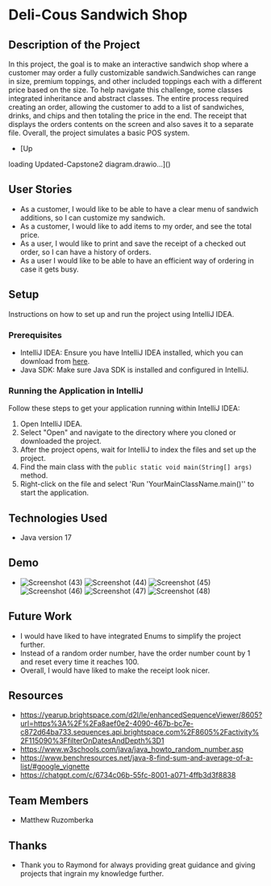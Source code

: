 # Deli-Cous Sandwich Shop

## Description of the Project
In this project, the goal is to make an interactive sandwich shop where a customer may order a fully customizable sandwich.Sandwiches can range in size,
premium toppings, and other included toppings each with a different price based on the size. To help navigate this challenge, some classes integrated
inheritance and abstract classes. The entire process required creating an order, allowing the customer to add to a list of sandwiches, drinks, and chips and then
totaling the price in the end. The receipt that displays the orders contents on the screen and also saves it to a separate file. Overall, the project simulates
a basic POS system. 


- [Up<mxfile host="app.diagrams.net" agent="Mozilla/5.0 (Windows NT 10.0; Win64; x64) AppleWebKit/537.36 (KHTML, like Gecko) Chrome/130.0.0.0 Safari/537.36" version="24.8.4">
  <diagram name="Page-1" id="2s5xlg0eG-wIvAksR5OE">
    <mxGraphModel dx="2463" dy="1839" grid="1" gridSize="10" guides="1" tooltips="1" connect="1" arrows="1" fold="1" page="1" pageScale="1" pageWidth="850" pageHeight="1100" math="0" shadow="0">
      <root>
        <mxCell id="0" />
        <mxCell id="1" parent="0" />
        <mxCell id="VAgajCPK9aDGkY_xGZba-107" style="edgeStyle=orthogonalEdgeStyle;rounded=0;orthogonalLoop=1;jettySize=auto;html=1;exitX=1;exitY=0.5;exitDx=0;exitDy=0;" edge="1" parent="1" source="VAgajCPK9aDGkY_xGZba-1">
          <mxGeometry relative="1" as="geometry">
            <mxPoint x="110" y="249.57894736842104" as="targetPoint" />
          </mxGeometry>
        </mxCell>
        <mxCell id="VAgajCPK9aDGkY_xGZba-1" value="UserInterface" style="swimlane;whiteSpace=wrap;html=1;" vertex="1" parent="1">
          <mxGeometry x="-380" y="85" width="340" height="330" as="geometry" />
        </mxCell>
        <mxCell id="VAgajCPK9aDGkY_xGZba-63" value="public void displayMenu()&lt;div&gt;&lt;br&gt;&lt;/div&gt;&lt;div&gt;public void addOrder()&lt;/div&gt;&lt;div&gt;&lt;br&gt;&lt;/div&gt;&lt;div&gt;public Order getOrder()&lt;/div&gt;&lt;div&gt;&lt;br&gt;&lt;/div&gt;&lt;div&gt;&lt;br&gt;&lt;/div&gt;&lt;div&gt;&lt;br&gt;&lt;/div&gt;&lt;div&gt;&amp;nbsp;&lt;/div&gt;" style="text;html=1;align=left;verticalAlign=middle;whiteSpace=wrap;rounded=0;" vertex="1" parent="VAgajCPK9aDGkY_xGZba-1">
          <mxGeometry y="85" width="290" height="30" as="geometry" />
        </mxCell>
        <mxCell id="VAgajCPK9aDGkY_xGZba-80" style="edgeStyle=orthogonalEdgeStyle;rounded=0;orthogonalLoop=1;jettySize=auto;html=1;exitX=1;exitY=0.5;exitDx=0;exitDy=0;entryX=0;entryY=0.5;entryDx=0;entryDy=0;" edge="1" parent="1" source="VAgajCPK9aDGkY_xGZba-2" target="VAgajCPK9aDGkY_xGZba-10">
          <mxGeometry relative="1" as="geometry" />
        </mxCell>
        <mxCell id="VAgajCPK9aDGkY_xGZba-81" style="edgeStyle=orthogonalEdgeStyle;rounded=0;orthogonalLoop=1;jettySize=auto;html=1;exitX=1;exitY=0.5;exitDx=0;exitDy=0;entryX=0;entryY=0.75;entryDx=0;entryDy=0;" edge="1" parent="1" source="VAgajCPK9aDGkY_xGZba-2" target="VAgajCPK9aDGkY_xGZba-9">
          <mxGeometry relative="1" as="geometry" />
        </mxCell>
        <mxCell id="VAgajCPK9aDGkY_xGZba-82" style="edgeStyle=orthogonalEdgeStyle;rounded=0;orthogonalLoop=1;jettySize=auto;html=1;exitX=1;exitY=0.5;exitDx=0;exitDy=0;entryX=0;entryY=0.5;entryDx=0;entryDy=0;" edge="1" parent="1" source="VAgajCPK9aDGkY_xGZba-2" target="VAgajCPK9aDGkY_xGZba-3">
          <mxGeometry relative="1" as="geometry" />
        </mxCell>
        <mxCell id="VAgajCPK9aDGkY_xGZba-2" value="Order" style="swimlane;whiteSpace=wrap;html=1;" vertex="1" parent="1">
          <mxGeometry x="425" y="30" width="400" height="440" as="geometry" />
        </mxCell>
        <mxCell id="VAgajCPK9aDGkY_xGZba-11" value="private String name;&lt;div&gt;private int orderNumber;&lt;/div&gt;&lt;div&gt;private List&amp;lt;Sandwich&amp;gt; sandwiches;&lt;/div&gt;&lt;div&gt;private List&amp;lt;Drinks&amp;gt; drinks;&lt;/div&gt;&lt;div&gt;private&amp;lt;List&amp;gt;chips;&lt;/div&gt;&lt;div&gt;&lt;br&gt;&lt;/div&gt;&lt;div&gt;&lt;br&gt;&lt;/div&gt;&lt;div style=&quot;font-size: 13px;&quot;&gt;&lt;br&gt;&lt;/div&gt;" style="text;html=1;align=left;verticalAlign=middle;whiteSpace=wrap;rounded=0;" vertex="1" parent="VAgajCPK9aDGkY_xGZba-2">
          <mxGeometry y="60" width="210" height="70" as="geometry" />
        </mxCell>
        <mxCell id="VAgajCPK9aDGkY_xGZba-12" value="" style="shape=link;html=1;rounded=0;" edge="1" parent="VAgajCPK9aDGkY_xGZba-2">
          <mxGeometry width="100" relative="1" as="geometry">
            <mxPoint y="140" as="sourcePoint" />
            <mxPoint x="400" y="140" as="targetPoint" />
          </mxGeometry>
        </mxCell>
        <mxCell id="VAgajCPK9aDGkY_xGZba-13" value="public Order()&lt;div&gt;&lt;br&gt;&lt;/div&gt;&lt;div&gt;Getters and Setters()&lt;/div&gt;&lt;div&gt;&lt;br&gt;&lt;/div&gt;&lt;div&gt;public void addSandwich()&lt;/div&gt;&lt;div&gt;&lt;br&gt;&lt;/div&gt;&lt;div&gt;public void addDrink();&lt;/div&gt;&lt;div&gt;&lt;br&gt;&lt;/div&gt;&lt;div&gt;public void addChips()&lt;/div&gt;&lt;div&gt;&lt;br&gt;&lt;/div&gt;&lt;div&gt;public void displayOrder()&lt;/div&gt;&lt;div&gt;&lt;br&gt;&lt;/div&gt;&lt;div&gt;public double getTotalPrice()&lt;/div&gt;&lt;div&gt;&lt;br&gt;&lt;/div&gt;&lt;div&gt;&lt;br&gt;&lt;/div&gt;&lt;div&gt;&lt;br&gt;&lt;/div&gt;&lt;div&gt;&lt;br&gt;&lt;div&gt;&lt;br&gt;&lt;/div&gt;&lt;div&gt;&lt;br&gt;&lt;/div&gt;&lt;/div&gt;" style="text;html=1;align=left;verticalAlign=middle;whiteSpace=wrap;rounded=0;" vertex="1" parent="VAgajCPK9aDGkY_xGZba-2">
          <mxGeometry x="20" y="300" width="380" height="30" as="geometry" />
        </mxCell>
        <mxCell id="VAgajCPK9aDGkY_xGZba-77" style="edgeStyle=orthogonalEdgeStyle;rounded=0;orthogonalLoop=1;jettySize=auto;html=1;exitX=1;exitY=0.5;exitDx=0;exitDy=0;entryX=0;entryY=0.5;entryDx=0;entryDy=0;" edge="1" parent="1" source="VAgajCPK9aDGkY_xGZba-3" target="VAgajCPK9aDGkY_xGZba-7">
          <mxGeometry relative="1" as="geometry" />
        </mxCell>
        <mxCell id="VAgajCPK9aDGkY_xGZba-78" style="edgeStyle=orthogonalEdgeStyle;rounded=0;orthogonalLoop=1;jettySize=auto;html=1;exitX=1;exitY=0.5;exitDx=0;exitDy=0;entryX=0;entryY=0.5;entryDx=0;entryDy=0;" edge="1" parent="1" source="VAgajCPK9aDGkY_xGZba-3" target="VAgajCPK9aDGkY_xGZba-5">
          <mxGeometry relative="1" as="geometry" />
        </mxCell>
        <mxCell id="VAgajCPK9aDGkY_xGZba-3" value="Sandwich" style="swimlane;whiteSpace=wrap;html=1;" vertex="1" parent="1">
          <mxGeometry x="1190" y="-310" width="350" height="370" as="geometry" />
        </mxCell>
        <mxCell id="VAgajCPK9aDGkY_xGZba-17" value="private String size;&lt;div&gt;private String breadType;&lt;/div&gt;&lt;div&gt;private List&amp;lt;Toppings&amp;gt; toppings;&lt;/div&gt;&lt;div&gt;private boolean isToasted;&lt;br&gt;&lt;div&gt;&lt;br&gt;&lt;/div&gt;&lt;/div&gt;" style="text;html=1;align=left;verticalAlign=middle;whiteSpace=wrap;rounded=0;" vertex="1" parent="VAgajCPK9aDGkY_xGZba-3">
          <mxGeometry y="60" width="205" height="30" as="geometry" />
        </mxCell>
        <mxCell id="VAgajCPK9aDGkY_xGZba-45" value="" style="shape=link;html=1;rounded=0;" edge="1" parent="VAgajCPK9aDGkY_xGZba-3">
          <mxGeometry width="100" relative="1" as="geometry">
            <mxPoint y="130" as="sourcePoint" />
            <mxPoint x="340" y="130" as="targetPoint" />
          </mxGeometry>
        </mxCell>
        <mxCell id="VAgajCPK9aDGkY_xGZba-46" value="public Sandwich()&lt;div&gt;&lt;br&gt;&lt;/div&gt;&lt;div&gt;Getters and Setters&lt;/div&gt;&lt;div&gt;&lt;br&gt;&lt;/div&gt;&lt;div&gt;public void addBread()&lt;/div&gt;&lt;div&gt;&lt;br&gt;&lt;/div&gt;&lt;div&gt;public void addToppings()&lt;/div&gt;&lt;div&gt;&lt;br&gt;&lt;/div&gt;&lt;div&gt;public void getSandwichPrice()&lt;/div&gt;&lt;div&gt;&lt;br&gt;&lt;/div&gt;&lt;div&gt;public String toString()&lt;/div&gt;&lt;div&gt;&lt;br&gt;&lt;/div&gt;&lt;div&gt;&lt;br&gt;&lt;/div&gt;&lt;div&gt;&lt;br&gt;&lt;/div&gt;&lt;div&gt;&lt;br&gt;&lt;/div&gt;&lt;div&gt;&lt;br&gt;&lt;/div&gt;&lt;div&gt;&lt;br&gt;&lt;/div&gt;&lt;div&gt;&lt;br&gt;&lt;/div&gt;" style="text;html=1;align=left;verticalAlign=middle;whiteSpace=wrap;rounded=0;" vertex="1" parent="VAgajCPK9aDGkY_xGZba-3">
          <mxGeometry y="260" width="305" height="40" as="geometry" />
        </mxCell>
        <mxCell id="VAgajCPK9aDGkY_xGZba-39" style="edgeStyle=orthogonalEdgeStyle;rounded=0;orthogonalLoop=1;jettySize=auto;html=1;exitX=0.5;exitY=1;exitDx=0;exitDy=0;entryX=0.5;entryY=0;entryDx=0;entryDy=0;" edge="1" parent="1" source="VAgajCPK9aDGkY_xGZba-5" target="VAgajCPK9aDGkY_xGZba-18">
          <mxGeometry relative="1" as="geometry" />
        </mxCell>
        <mxCell id="VAgajCPK9aDGkY_xGZba-41" style="edgeStyle=orthogonalEdgeStyle;rounded=0;orthogonalLoop=1;jettySize=auto;html=1;exitX=0.5;exitY=1;exitDx=0;exitDy=0;entryX=0.5;entryY=0;entryDx=0;entryDy=0;" edge="1" parent="1" source="VAgajCPK9aDGkY_xGZba-5" target="VAgajCPK9aDGkY_xGZba-20">
          <mxGeometry relative="1" as="geometry" />
        </mxCell>
        <mxCell id="VAgajCPK9aDGkY_xGZba-42" style="edgeStyle=orthogonalEdgeStyle;rounded=0;orthogonalLoop=1;jettySize=auto;html=1;exitX=0.5;exitY=1;exitDx=0;exitDy=0;entryX=0.5;entryY=0;entryDx=0;entryDy=0;" edge="1" parent="1" source="VAgajCPK9aDGkY_xGZba-5" target="VAgajCPK9aDGkY_xGZba-21">
          <mxGeometry relative="1" as="geometry" />
        </mxCell>
        <mxCell id="VAgajCPK9aDGkY_xGZba-69" style="edgeStyle=orthogonalEdgeStyle;rounded=0;orthogonalLoop=1;jettySize=auto;html=1;exitX=0.5;exitY=1;exitDx=0;exitDy=0;entryX=0.5;entryY=0;entryDx=0;entryDy=0;" edge="1" parent="1" source="VAgajCPK9aDGkY_xGZba-5" target="VAgajCPK9aDGkY_xGZba-19">
          <mxGeometry relative="1" as="geometry" />
        </mxCell>
        <mxCell id="VAgajCPK9aDGkY_xGZba-5" value="Abstract Toppings" style="swimlane;whiteSpace=wrap;html=1;" vertex="1" parent="1">
          <mxGeometry x="2080" y="-75" width="340" height="320" as="geometry" />
        </mxCell>
        <mxCell id="VAgajCPK9aDGkY_xGZba-22" value="private String name;&lt;div&gt;private boolean isIncluded;&lt;/div&gt;&lt;div&gt;&lt;br&gt;&lt;/div&gt;" style="text;html=1;align=left;verticalAlign=middle;whiteSpace=wrap;rounded=0;" vertex="1" parent="VAgajCPK9aDGkY_xGZba-5">
          <mxGeometry x="10" y="45" width="220" height="30" as="geometry" />
        </mxCell>
        <mxCell id="VAgajCPK9aDGkY_xGZba-23" value="" style="shape=link;html=1;rounded=0;" edge="1" parent="VAgajCPK9aDGkY_xGZba-5">
          <mxGeometry width="100" relative="1" as="geometry">
            <mxPoint y="105" as="sourcePoint" />
            <mxPoint x="340" y="105" as="targetPoint" />
          </mxGeometry>
        </mxCell>
        <mxCell id="VAgajCPK9aDGkY_xGZba-24" value="public Topping()&lt;div&gt;&lt;br&gt;&lt;/div&gt;&lt;div&gt;Getters and Setters()&lt;/div&gt;&lt;div&gt;&lt;br&gt;&lt;/div&gt;&lt;div&gt;public double getPrice()&lt;/div&gt;&lt;div&gt;&lt;br&gt;&lt;/div&gt;&lt;div&gt;&lt;br&gt;&lt;/div&gt;&lt;div&gt;&lt;br&gt;&lt;/div&gt;&lt;div&gt;&lt;br&gt;&lt;/div&gt;&lt;div&gt;&lt;br&gt;&lt;/div&gt;&lt;div&gt;&lt;br&gt;&lt;/div&gt;" style="text;html=1;align=left;verticalAlign=middle;whiteSpace=wrap;rounded=0;" vertex="1" parent="VAgajCPK9aDGkY_xGZba-5">
          <mxGeometry y="175" width="300" height="45" as="geometry" />
        </mxCell>
        <mxCell id="VAgajCPK9aDGkY_xGZba-7" value="Bread" style="swimlane;whiteSpace=wrap;html=1;" vertex="1" parent="1">
          <mxGeometry x="2080" y="-460" width="350" height="275" as="geometry" />
        </mxCell>
        <mxCell id="VAgajCPK9aDGkY_xGZba-16" value="private String type;" style="text;html=1;align=left;verticalAlign=middle;whiteSpace=wrap;rounded=0;" vertex="1" parent="VAgajCPK9aDGkY_xGZba-7">
          <mxGeometry x="5" y="35" width="255" height="30" as="geometry" />
        </mxCell>
        <mxCell id="VAgajCPK9aDGkY_xGZba-49" value="" style="shape=link;html=1;rounded=0;" edge="1" parent="VAgajCPK9aDGkY_xGZba-7">
          <mxGeometry width="100" relative="1" as="geometry">
            <mxPoint y="85" as="sourcePoint" />
            <mxPoint x="340" y="85" as="targetPoint" />
          </mxGeometry>
        </mxCell>
        <mxCell id="VAgajCPK9aDGkY_xGZba-50" value="public Bread();&lt;div&gt;&lt;br&gt;&lt;/div&gt;&lt;div&gt;Getters and Setters&lt;/div&gt;&lt;div&gt;&lt;br&gt;&lt;/div&gt;&lt;div&gt;&lt;br&gt;&lt;/div&gt;&lt;div&gt;&lt;br&gt;&lt;/div&gt;&lt;div&gt;&lt;br&gt;&lt;/div&gt;&lt;div&gt;&lt;br&gt;&lt;/div&gt;" style="text;html=1;align=left;verticalAlign=middle;whiteSpace=wrap;rounded=0;" vertex="1" parent="VAgajCPK9aDGkY_xGZba-7">
          <mxGeometry x="5" y="135" width="230" height="30" as="geometry" />
        </mxCell>
        <mxCell id="VAgajCPK9aDGkY_xGZba-9" value="Drinks" style="swimlane;whiteSpace=wrap;html=1;" vertex="1" parent="1">
          <mxGeometry x="1190" y="520" width="280" height="280" as="geometry" />
        </mxCell>
        <mxCell id="VAgajCPK9aDGkY_xGZba-53" value="private String size;&lt;div&gt;private String flavor;&lt;/div&gt;" style="text;html=1;align=left;verticalAlign=middle;whiteSpace=wrap;rounded=0;" vertex="1" parent="VAgajCPK9aDGkY_xGZba-9">
          <mxGeometry x="5" y="40" width="210" height="30" as="geometry" />
        </mxCell>
        <mxCell id="VAgajCPK9aDGkY_xGZba-58" value="" style="shape=link;html=1;rounded=0;width=10;" edge="1" parent="VAgajCPK9aDGkY_xGZba-9">
          <mxGeometry width="100" relative="1" as="geometry">
            <mxPoint y="80" as="sourcePoint" />
            <mxPoint x="280" y="80" as="targetPoint" />
          </mxGeometry>
        </mxCell>
        <mxCell id="VAgajCPK9aDGkY_xGZba-60" value="public Drink()&lt;div&gt;&lt;br&gt;&lt;/div&gt;&lt;div&gt;Getter and Setters&lt;/div&gt;&lt;div&gt;&lt;br&gt;&lt;/div&gt;&lt;div&gt;public double getPrice()&lt;/div&gt;&lt;div&gt;&lt;br&gt;&lt;/div&gt;&lt;div&gt;public String toString()&lt;/div&gt;&lt;div&gt;&lt;br&gt;&lt;/div&gt;&lt;div&gt;&lt;br&gt;&lt;/div&gt;" style="text;html=1;align=left;verticalAlign=middle;whiteSpace=wrap;rounded=0;" vertex="1" parent="VAgajCPK9aDGkY_xGZba-9">
          <mxGeometry x="5" y="140" width="220" height="30" as="geometry" />
        </mxCell>
        <mxCell id="VAgajCPK9aDGkY_xGZba-18" value="Cheese" style="swimlane;whiteSpace=wrap;html=1;" vertex="1" parent="1">
          <mxGeometry x="1730" y="480" width="200" height="200" as="geometry" />
        </mxCell>
        <mxCell id="VAgajCPK9aDGkY_xGZba-25" value="super()" style="text;html=1;align=left;verticalAlign=middle;whiteSpace=wrap;rounded=0;" vertex="1" parent="VAgajCPK9aDGkY_xGZba-18">
          <mxGeometry y="30" width="150" height="30" as="geometry" />
        </mxCell>
        <mxCell id="VAgajCPK9aDGkY_xGZba-26" value="" style="shape=link;html=1;rounded=0;" edge="1" parent="VAgajCPK9aDGkY_xGZba-18">
          <mxGeometry width="100" relative="1" as="geometry">
            <mxPoint y="70" as="sourcePoint" />
            <mxPoint x="200" y="70" as="targetPoint" />
          </mxGeometry>
        </mxCell>
        <mxCell id="VAgajCPK9aDGkY_xGZba-27" value="&lt;br&gt;&lt;div&gt;&lt;br&gt;&lt;/div&gt;&lt;div&gt;&lt;div&gt;public double getPrice()&lt;/div&gt;&lt;div&gt;&lt;br&gt;&lt;/div&gt;&lt;div&gt;&lt;br&gt;&lt;/div&gt;&lt;div&gt;&lt;br&gt;&lt;/div&gt;&lt;/div&gt;" style="text;html=1;align=left;verticalAlign=middle;whiteSpace=wrap;rounded=0;" vertex="1" parent="VAgajCPK9aDGkY_xGZba-18">
          <mxGeometry y="110" width="170" height="30" as="geometry" />
        </mxCell>
        <mxCell id="VAgajCPK9aDGkY_xGZba-19" value="Meat" style="swimlane;whiteSpace=wrap;html=1;" vertex="1" parent="1">
          <mxGeometry x="2025" y="480" width="200" height="200" as="geometry" />
        </mxCell>
        <mxCell id="VAgajCPK9aDGkY_xGZba-29" value="super()&lt;div&gt;&lt;br&gt;&lt;/div&gt;&lt;div&gt;&lt;br&gt;&lt;/div&gt;" style="text;html=1;align=left;verticalAlign=middle;whiteSpace=wrap;rounded=0;" vertex="1" parent="VAgajCPK9aDGkY_xGZba-19">
          <mxGeometry x="5" y="40" width="190" height="30" as="geometry" />
        </mxCell>
        <mxCell id="VAgajCPK9aDGkY_xGZba-30" value="" style="shape=link;html=1;rounded=0;entryX=1;entryY=1;entryDx=0;entryDy=0;" edge="1" parent="VAgajCPK9aDGkY_xGZba-19" target="VAgajCPK9aDGkY_xGZba-29">
          <mxGeometry width="100" relative="1" as="geometry">
            <mxPoint y="70" as="sourcePoint" />
            <mxPoint x="100" y="70" as="targetPoint" />
            <Array as="points">
              <mxPoint x="30" y="70" />
              <mxPoint x="40" y="70" />
            </Array>
          </mxGeometry>
        </mxCell>
        <mxCell id="VAgajCPK9aDGkY_xGZba-31" value="&lt;br&gt;&lt;div&gt;&lt;br&gt;&lt;/div&gt;&lt;div&gt;public double getPrice()&lt;/div&gt;&lt;div&gt;&lt;br&gt;&lt;/div&gt;&lt;div&gt;&lt;br&gt;&lt;/div&gt;&lt;div&gt;&lt;br&gt;&lt;/div&gt;&lt;div&gt;&lt;br&gt;&lt;/div&gt;" style="text;html=1;align=left;verticalAlign=middle;whiteSpace=wrap;rounded=0;" vertex="1" parent="VAgajCPK9aDGkY_xGZba-19">
          <mxGeometry x="5" y="120" width="175" height="30" as="geometry" />
        </mxCell>
        <mxCell id="VAgajCPK9aDGkY_xGZba-20" value="RegularToppings" style="swimlane;whiteSpace=wrap;html=1;" vertex="1" parent="1">
          <mxGeometry x="2340" y="480" width="200" height="200" as="geometry" />
        </mxCell>
        <mxCell id="VAgajCPK9aDGkY_xGZba-33" value="" style="shape=link;html=1;rounded=0;" edge="1" parent="VAgajCPK9aDGkY_xGZba-20">
          <mxGeometry width="100" relative="1" as="geometry">
            <mxPoint y="70" as="sourcePoint" />
            <mxPoint x="200" y="70" as="targetPoint" />
          </mxGeometry>
        </mxCell>
        <mxCell id="VAgajCPK9aDGkY_xGZba-34" value="&lt;br&gt;&lt;div&gt;&lt;br&gt;&lt;/div&gt;&lt;div&gt;&lt;div&gt;public double getPrice()&lt;/div&gt;&lt;div&gt;&lt;br&gt;&lt;/div&gt;&lt;div&gt;&lt;br&gt;&lt;/div&gt;&lt;div&gt;&lt;br style=&quot;&quot;&gt;&lt;/div&gt;&lt;/div&gt;" style="text;html=1;align=left;verticalAlign=middle;whiteSpace=wrap;rounded=0;" vertex="1" parent="VAgajCPK9aDGkY_xGZba-20">
          <mxGeometry y="120" width="180" height="30" as="geometry" />
        </mxCell>
        <mxCell id="VAgajCPK9aDGkY_xGZba-32" value="&lt;span style=&quot;text-align: left; text-wrap-mode: wrap;&quot;&gt;super()&lt;/span&gt;" style="text;html=1;align=center;verticalAlign=middle;resizable=0;points=[];autosize=1;strokeColor=none;fillColor=none;" vertex="1" parent="VAgajCPK9aDGkY_xGZba-20">
          <mxGeometry y="30" width="60" height="30" as="geometry" />
        </mxCell>
        <mxCell id="VAgajCPK9aDGkY_xGZba-21" value="Sauce" style="swimlane;whiteSpace=wrap;html=1;" vertex="1" parent="1">
          <mxGeometry x="2680" y="480" width="210" height="200" as="geometry" />
        </mxCell>
        <mxCell id="VAgajCPK9aDGkY_xGZba-37" value="&lt;br&gt;&lt;div&gt;&lt;br&gt;&lt;/div&gt;&lt;div&gt;public double getPrice()&lt;/div&gt;&lt;div&gt;&lt;br&gt;&lt;/div&gt;&lt;div&gt;&lt;br&gt;&lt;/div&gt;&lt;div&gt;&lt;br&gt;&lt;/div&gt;&lt;div&gt;&lt;br style=&quot;&quot;&gt;&lt;/div&gt;" style="text;html=1;align=left;verticalAlign=middle;whiteSpace=wrap;rounded=0;" vertex="1" parent="VAgajCPK9aDGkY_xGZba-21">
          <mxGeometry y="87.5" width="210" height="95" as="geometry" />
        </mxCell>
        <mxCell id="VAgajCPK9aDGkY_xGZba-36" value="" style="shape=link;html=1;rounded=0;" edge="1" parent="VAgajCPK9aDGkY_xGZba-21">
          <mxGeometry width="100" relative="1" as="geometry">
            <mxPoint y="80" as="sourcePoint" />
            <mxPoint x="200" y="80" as="targetPoint" />
          </mxGeometry>
        </mxCell>
        <mxCell id="VAgajCPK9aDGkY_xGZba-35" value="&lt;span style=&quot;text-align: left; text-wrap-mode: wrap;&quot;&gt;super()&lt;/span&gt;" style="text;html=1;align=center;verticalAlign=middle;resizable=0;points=[];autosize=1;strokeColor=none;fillColor=none;" vertex="1" parent="VAgajCPK9aDGkY_xGZba-21">
          <mxGeometry x="10" y="40" width="60" height="30" as="geometry" />
        </mxCell>
        <mxCell id="VAgajCPK9aDGkY_xGZba-68" style="edgeStyle=orthogonalEdgeStyle;rounded=0;orthogonalLoop=1;jettySize=auto;html=1;exitX=0.75;exitY=0;exitDx=0;exitDy=0;entryX=0.69;entryY=0.002;entryDx=0;entryDy=0;entryPerimeter=0;" edge="1" parent="1" source="VAgajCPK9aDGkY_xGZba-18" target="VAgajCPK9aDGkY_xGZba-18">
          <mxGeometry relative="1" as="geometry" />
        </mxCell>
        <mxCell id="VAgajCPK9aDGkY_xGZba-10" value="Chips" style="swimlane;whiteSpace=wrap;html=1;startSize=23;" vertex="1" parent="1">
          <mxGeometry x="1200" y="110" width="270" height="280" as="geometry" />
        </mxCell>
        <mxCell id="VAgajCPK9aDGkY_xGZba-57" value="private String type;" style="text;html=1;align=left;verticalAlign=middle;whiteSpace=wrap;rounded=0;" vertex="1" parent="VAgajCPK9aDGkY_xGZba-10">
          <mxGeometry x="10" y="30" width="220" height="30" as="geometry" />
        </mxCell>
        <mxCell id="VAgajCPK9aDGkY_xGZba-61" value="" style="shape=link;html=1;rounded=0;" edge="1" parent="VAgajCPK9aDGkY_xGZba-10">
          <mxGeometry width="100" relative="1" as="geometry">
            <mxPoint y="80" as="sourcePoint" />
            <mxPoint x="270" y="80" as="targetPoint" />
          </mxGeometry>
        </mxCell>
        <mxCell id="VAgajCPK9aDGkY_xGZba-62" value="Public Chips()&lt;div&gt;&lt;br&gt;&lt;/div&gt;&lt;div&gt;Getters and Setters&lt;/div&gt;&lt;div&gt;&lt;br&gt;&lt;/div&gt;&lt;div&gt;&lt;br&gt;&lt;/div&gt;&lt;div&gt;public double getPrice()&lt;/div&gt;&lt;div&gt;&lt;br&gt;&lt;/div&gt;&lt;div&gt;public String toString()&lt;/div&gt;" style="text;html=1;align=left;verticalAlign=middle;whiteSpace=wrap;rounded=0;" vertex="1" parent="VAgajCPK9aDGkY_xGZba-10">
          <mxGeometry x="10" y="130" width="250" height="30" as="geometry" />
        </mxCell>
        <mxCell id="VAgajCPK9aDGkY_xGZba-86" style="edgeStyle=orthogonalEdgeStyle;rounded=0;orthogonalLoop=1;jettySize=auto;html=1;exitX=1;exitY=0.5;exitDx=0;exitDy=0;entryX=0;entryY=0.5;entryDx=0;entryDy=0;" edge="1" parent="1" source="VAgajCPK9aDGkY_xGZba-84" target="VAgajCPK9aDGkY_xGZba-1">
          <mxGeometry relative="1" as="geometry" />
        </mxCell>
        <mxCell id="VAgajCPK9aDGkY_xGZba-84" value="SandwichShop" style="swimlane;whiteSpace=wrap;html=1;" vertex="1" parent="1">
          <mxGeometry x="-730" y="150" width="200" height="200" as="geometry" />
        </mxCell>
        <mxCell id="VAgajCPK9aDGkY_xGZba-85" value="main()&lt;div&gt;&lt;div&gt;&lt;br&gt;&lt;div&gt;&lt;br&gt;&lt;/div&gt;&lt;div&gt;&lt;br&gt;&lt;/div&gt;&lt;/div&gt;&lt;/div&gt;" style="text;html=1;align=left;verticalAlign=middle;whiteSpace=wrap;rounded=0;" vertex="1" parent="VAgajCPK9aDGkY_xGZba-84">
          <mxGeometry x="15" y="50" width="170" height="30" as="geometry" />
        </mxCell>
        <mxCell id="VAgajCPK9aDGkY_xGZba-106" style="edgeStyle=orthogonalEdgeStyle;rounded=0;orthogonalLoop=1;jettySize=auto;html=1;exitX=1;exitY=0.5;exitDx=0;exitDy=0;" edge="1" parent="1" source="VAgajCPK9aDGkY_xGZba-89">
          <mxGeometry relative="1" as="geometry">
            <mxPoint x="430" y="265.3684210526317" as="targetPoint" />
          </mxGeometry>
        </mxCell>
        <mxCell id="VAgajCPK9aDGkY_xGZba-89" value="RecieptFileManager" style="swimlane;whiteSpace=wrap;html=1;" vertex="1" parent="1">
          <mxGeometry x="110" y="120" width="220" height="290" as="geometry" />
        </mxCell>
        <mxCell id="VAgajCPK9aDGkY_xGZba-90" value="&lt;br&gt;&lt;div&gt;&lt;br&gt;&lt;/div&gt;&lt;div&gt;public void printReciept()&lt;/div&gt;" style="text;html=1;align=left;verticalAlign=middle;whiteSpace=wrap;rounded=0;" vertex="1" parent="VAgajCPK9aDGkY_xGZba-89">
          <mxGeometry y="50" width="180" height="30" as="geometry" />
        </mxCell>
        <mxCell id="VAgajCPK9aDGkY_xGZba-93" value="Has-a" style="text;html=1;align=center;verticalAlign=middle;whiteSpace=wrap;rounded=0;" vertex="1" parent="1">
          <mxGeometry x="10" y="216" width="60" height="30" as="geometry" />
        </mxCell>
        <mxCell id="VAgajCPK9aDGkY_xGZba-94" value="Has-a" style="text;html=1;align=center;verticalAlign=middle;whiteSpace=wrap;rounded=0;" vertex="1" parent="1">
          <mxGeometry x="-490" y="220" width="60" height="30" as="geometry" />
        </mxCell>
        <mxCell id="VAgajCPK9aDGkY_xGZba-95" value="Has-a" style="text;html=1;align=center;verticalAlign=middle;whiteSpace=wrap;rounded=0;" vertex="1" parent="1">
          <mxGeometry x="340" y="235" width="60" height="30" as="geometry" />
        </mxCell>
        <mxCell id="VAgajCPK9aDGkY_xGZba-96" value="Has-a" style="text;html=1;align=center;verticalAlign=middle;whiteSpace=wrap;rounded=0;" vertex="1" parent="1">
          <mxGeometry x="1060" y="216" width="60" height="30" as="geometry" />
        </mxCell>
        <mxCell id="VAgajCPK9aDGkY_xGZba-97" value="Has-a" style="text;html=1;align=center;verticalAlign=middle;whiteSpace=wrap;rounded=0;" vertex="1" parent="1">
          <mxGeometry x="1060" y="-150" width="60" height="30" as="geometry" />
        </mxCell>
        <mxCell id="VAgajCPK9aDGkY_xGZba-98" value="Has-a" style="text;html=1;align=center;verticalAlign=middle;whiteSpace=wrap;rounded=0;" vertex="1" parent="1">
          <mxGeometry x="1060" y="700" width="60" height="30" as="geometry" />
        </mxCell>
        <mxCell id="VAgajCPK9aDGkY_xGZba-99" value="Has-a" style="text;html=1;align=center;verticalAlign=middle;whiteSpace=wrap;rounded=0;" vertex="1" parent="1">
          <mxGeometry x="1660" y="-150" width="60" height="30" as="geometry" />
        </mxCell>
        <mxCell id="VAgajCPK9aDGkY_xGZba-100" value="Has-a" style="text;html=1;align=center;verticalAlign=middle;whiteSpace=wrap;rounded=0;" vertex="1" parent="1">
          <mxGeometry x="1930" y="-354" width="60" height="30" as="geometry" />
        </mxCell>
        <mxCell id="VAgajCPK9aDGkY_xGZba-101" value="Has-a" style="text;html=1;align=center;verticalAlign=middle;whiteSpace=wrap;rounded=0;" vertex="1" parent="1">
          <mxGeometry x="1930" y="50" width="60" height="30" as="geometry" />
        </mxCell>
        <mxCell id="VAgajCPK9aDGkY_xGZba-102" value="Is-a" style="text;html=1;align=center;verticalAlign=middle;whiteSpace=wrap;rounded=0;" vertex="1" parent="1">
          <mxGeometry x="1850" y="330" width="60" height="30" as="geometry" />
        </mxCell>
        <mxCell id="VAgajCPK9aDGkY_xGZba-103" value="Is-a" style="text;html=1;align=center;verticalAlign=middle;whiteSpace=wrap;rounded=0;" vertex="1" parent="1">
          <mxGeometry x="2160" y="330" width="60" height="30" as="geometry" />
        </mxCell>
        <mxCell id="VAgajCPK9aDGkY_xGZba-104" value="Is-a" style="text;html=1;align=center;verticalAlign=middle;whiteSpace=wrap;rounded=0;" vertex="1" parent="1">
          <mxGeometry x="2340" y="331" width="60" height="30" as="geometry" />
        </mxCell>
        <mxCell id="VAgajCPK9aDGkY_xGZba-105" value="Is-a" style="text;html=1;align=center;verticalAlign=middle;whiteSpace=wrap;rounded=0;" vertex="1" parent="1">
          <mxGeometry x="2630" y="330" width="60" height="30" as="geometry" />
        </mxCell>
      </root>
    </mxGraphModel>
  </diagram>
</mxfile>
loading Updated-Capstone2 diagram.drawio…]()


## User Stories

- As a customer, I would like to be able to have a clear menu of sandwich additions, so I can customize my sandwich.
- As a customer, I would like to add items to my order, and see the total price.
- As a user, I would like to print and save the receipt of a checked out order, so I can have a history of orders.
- As a user I would like to be able to have an efficient way of ordering in case it gets busy.

## Setup

Instructions on how to set up and run the project using IntelliJ IDEA.

### Prerequisites

- IntelliJ IDEA: Ensure you have IntelliJ IDEA installed, which you can download from [here](https://www.jetbrains.com/idea/download/).
- Java SDK: Make sure Java SDK is installed and configured in IntelliJ.

### Running the Application in IntelliJ

Follow these steps to get your application running within IntelliJ IDEA:

1. Open IntelliJ IDEA.
2. Select "Open" and navigate to the directory where you cloned or downloaded the project.
3. After the project opens, wait for IntelliJ to index the files and set up the project.
4. Find the main class with the `public static void main(String[] args)` method.
5. Right-click on the file and select 'Run 'YourMainClassName.main()'' to start the application.

## Technologies Used

- Java version 17 

## Demo


- ![Screenshot (43)](https://github.com/user-attachments/assets/07df11da-1c22-4e13-b14f-6bd5a5b2a63d)
![Screenshot (44)](https://github.com/user-attachments/assets/d775d27a-f8fd-4554-8566-378d3b6b9c7f)
![Screenshot (45)](https://github.com/user-attachments/assets/4a85259b-c7d6-43b8-81de-04e53fec1801)
![Screenshot (46)](https://github.com/user-attachments/assets/8cf73270-9d33-465c-b3a2-8154712db751)
![Screenshot (47)](https://github.com/user-attachments/assets/8300f39a-abd5-4f32-ac1d-0874f7119c47)
![Screenshot (48)](https://github.com/user-attachments/assets/b5810acc-2094-4673-99d1-a11cc4e80096)


## Future Work

- I would have liked to have integrated Enums to simplify the project further.
- Instead of a random order number, have the order number count by 1 and reset every time it reaches 100.
- Overall, I would have liked to make the receipt look nicer. 

## Resources
- https://yearup.brightspace.com/d2l/le/enhancedSequenceViewer/8605?url=https%3A%2F%2Fa8aef0e2-4090-467b-bc7e-c872d64ba733.sequences.api.brightspace.com%2F8605%2Factivity%2F115090%3FfilterOnDatesAndDepth%3D1
- https://www.w3schools.com/java/java_howto_random_number.asp
- https://www.benchresources.net/java-8-find-sum-and-average-of-a-list/#google_vignette
- https://chatgpt.com/c/6734c06b-55fc-8001-a071-4ffb3d3f8838

## Team Members

- Matthew Ruzomberka

## Thanks

- Thank you to Raymond for always providing great guidance and giving projects that ingrain my knowledge further. 
